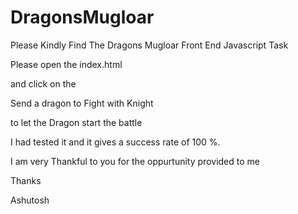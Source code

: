 # DragonsMugloar
Please Kindly Find The Dragons Mugloar Front End Javascript Task


Please open the index.html

and click on the 

Send a dragon to Fight with Knight 

to let the Dragon start the battle

I had tested it and it gives a success rate of 100 %.

I am very Thankful to you for the oppurtunity provided to me

Thanks

Ashutosh
